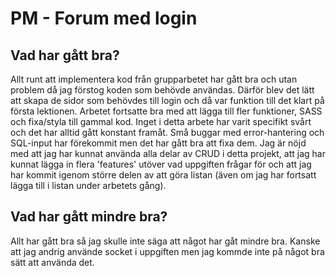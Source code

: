 # PM - Forum med login




## Vad har gått bra?
Allt runt att implementera kod från grupparbetet har gått bra och utan problem då jag förstog koden som behövde användas. Därför blev det lätt att skapa de sidor som behövdes till login och då var funktion till det klart på första lektionen. Arbetet fortsatte bra med att lägga till fler funktioner, SASS och fixa/styla till gammal kod. Inget i detta arbete har varit specifikt svårt och det har alltid gått konstant framåt. Små buggar med error-hantering och SQL-input har förekommit men det har gått bra att fixa dem. Jag är nöjd med att jag har kunnat använda alla delar av CRUD i detta projekt, att jag har kunnat lägga in flera 'features' utöver vad uppgiften frågar för och att jag har kommit igenom större delen av att göra listan (även om jag har fortsatt lägga till i listan under arbetets gång). 

## Vad har gått mindre bra?
Allt har gått bra så jag skulle inte säga att något har gåt mindre bra. Kanske att jag andrig använde socket i uppgiften men jag kommde inte på något bra sätt att använda det. 